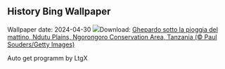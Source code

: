 ## History Bing Wallpaper
Wallpaper date: 2024-04-30
![](https://www.bing.com/th?id=OHR.CheetahRain_IT-IT8393286525_UHD.jpg&w=1000)Download: [Ghepardo sotto la pioggia del mattino, Ndutu Plains, Ngorongoro Conservation Area, Tanzania (© Paul Souders/Getty Images)](https://www.bing.com/th?id=OHR.CheetahRain_IT-IT8393286525_UHD.jpg)

Auto get programm by LtgX

